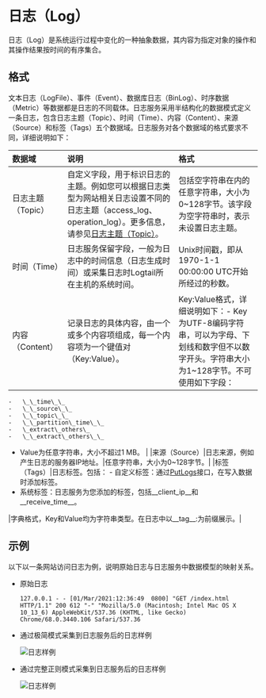 # 日志（Log）

日志（Log）是系统运行过程中变化的一种抽象数据，其内容为指定对象的操作和其操作结果按时间的有序集合。

## 格式

文本日志（LogFile）、事件（Event）、数据库日志（BinLog）、时序数据（Metric）等数据都是日志的不同载体。日志服务采用半结构化的数据模式定义一条日志，包含日志主题（Topic）、时间（Time）、内容（Content）、来源（Source）和标签（Tags）五个数据域。日志服务对各个数据域的格式要求不同，详细说明如下：

|数据域|说明|格式|
|:--|:-|:-|
|日志主题（Topic）|自定义字段，用于标识日志的主题。例如您可以根据日志类型为网站相关日志设置不同的日志主题（access\_log、operation\_log）。更多信息，请参见[日志主题（Topic）](/cn.zh-CN/产品简介/基本概念/日志主题（Topic）.md)。|包括空字符串在内的任意字符串，大小为0~128字节。该字段为空字符串时，表示未设置日志主题。 |
|时间（Time）|日志服务保留字段，一般为日志中的时间信息（日志生成时间）或采集日志时Logtail所在主机的系统时间。|Unix时间戳，即从1970-1-1 00:00:00 UTC开始所经过的秒数。|
|内容（Content）|记录日志的具体内容，由一个或多个内容项组成，每一个内容项为一个键值对（Key:Value）。|Key:Value格式，详细说明如下：-   Key为UTF-8编码字符串，可以为字母、下划线和数字但不以数字开头。字符串大小为1~128字节。不可使用如下字段：
    -   \_\_time\_\_
    -   \_\_source\_\_
    -   \_\_topic\_\_
    -   \_\_partition\_time\_\_
    -   \_extract\_others\_
    -   \_\_extract\_others\_\_
-   Value为任意字符串，大小不超过1 MB。 |
|来源（Source）|日志来源，例如产生日志的服务器IP地址。|任意字符串，大小为0~128字节。|
|标签（Tags）|日志标签。包括： -   自定义标签：通过[PutLogs](/cn.zh-CN/开发指南/API参考/日志库相关接口/PutLogs.md)接口，在写入数据时添加标签。
-   系统标签：日志服务为您添加的标签，包括\_\_client\_ip\_\_和\_\_receive\_time\_\_。

|字典格式，Key和Value均为字符串类型。在日志中以\_\_tag\_\_:为前缀展示。|

## 示例

以下以一条网站访问日志为例，说明原始日志与日志服务中数据模型的映射关系。

-   原始日志

    ```
    127.0.0.1 - - [01/Mar/2021:12:36:49  0800] "GET /index.html HTTP/1.1" 200 612 "-" "Mozilla/5.0 (Macintosh; Intel Mac OS X 10_13_6) AppleWebKit/537.36 (KHTML, like Gecko) Chrome/68.0.3440.106 Safari/537.36
    ```

-   通过极简模式采集到日志服务后的日志样例

    ![日志样例](https://static-aliyun-doc.oss-accelerate.aliyuncs.com/assets/img/zh-CN/7782012261/p272301.png)

-   通过完整正则模式采集到日志服务后的日志样例

    ![日志样例](https://static-aliyun-doc.oss-accelerate.aliyuncs.com/assets/img/zh-CN/7782012261/p272326.png)


